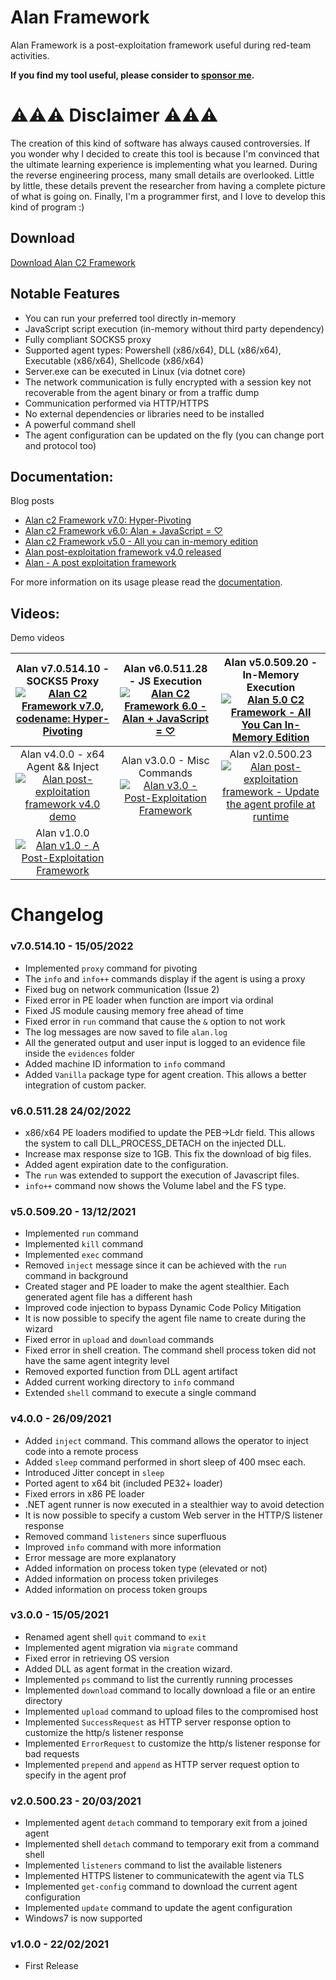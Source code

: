 # Alan Framework
Alan Framework is a post-exploitation framework useful during red-team activities. 

**If you find my tool useful, please consider to <a href="https://github.com/sponsors/enkomio">sponsor me</a>.**

# ⚠⚠⚠ Disclaimer ⚠⚠⚠
The creation of this kind of software has always caused controversies. If you wonder why I decided to create this tool is because I'm convinced that the ultimate learning experience is implementing what you learned. During the reverse engineering process, many small details are overlooked. Little by little, these details prevent the researcher from having a complete picture of what is going on. Finally, I'm a programmer first, and I love to develop this kind of program :) 

## Download

<a href="https://github.com/enkomio/AlanFramework/releases/latest">Download Alan C2 Framework</a>

## Notable Features
* You can run your preferred tool directly in-memory
* JavaScript script execution (in-memory without third party dependency)
* Fully compliant SOCKS5 proxy
* Supported agent types: Powershell (x86/x64), DLL (x86/x64), Executable (x86/x64), Shellcode (x86/x64)
* Server.exe can be executed in Linux (via dotnet core)
* The network communication is fully encrypted with a session key not recoverable from the agent binary or from a traffic dump
* Communication performed via HTTP/HTTPS
* No external dependencies or libraries need to be installed
* A powerful command shell
* The agent configuration can be updated on the fly (you can change port and protocol too)

## Documentation:
Blog posts
* <a href="http://antonioparata.blogspot.com/2022/05/alan-c2-framework-v70-hyper-pivoting.html">Alan c2 Framework v7.0: Hyper-Pivoting</a>
* <a href="http://antonioparata.blogspot.com/2022/02/alan-c2-framework-v60-alan-javascript.html">Alan c2 Framework v6.0: Alan + JavaScript = ♡</a>
* <a href="https://antonioparata.blogspot.com/2021/12/alan-c2-framework-v50-all-you-can-in.html">Alan c2 Framework v5.0 - All you can in-memory edition</a>
* <a href="https://antonioparata.blogspot.com/2021/09/alan-post-exploitation-framework-v40.html">Alan post-exploitation framework v4.0 released</a>
* <a href="https://antonioparata.blogspot.com/2021/05/alan-post-exploitation-framework.html">Alan - A post exploitation framework</a>

For more information on its usage please read the <a href="https://github.com/enkomio/AlanFramework/tree/main/doc">documentation</a>.

## Videos: 
Demo videos

| Alan v7.0.514.10 - SOCKS5 Proxy  [![Alan C2 Framework v7.0, codename: Hyper-Pivoting](https://img.youtube.com/vi/66reccDHio8/0.jpg)](https://www.youtube.com/watch?v=66reccDHio8) | Alan v6.0.511.28 - JS Execution [![Alan C2 Framework 6.0 - Alan + JavaScript = ♡](https://img.youtube.com/vi/8AvE0SpvBDY/0.jpg)](https://www.youtube.com/watch?v=8AvE0SpvBDY) |  Alan v5.0.509.20 - In-Memory Execution [![Alan 5.0 C2 Framework - All You Can In-Memory Edition](https://img.youtube.com/vi/rFG6PCR6tJM/0.jpg)](https://www.youtube.com/watch?v=rFG6PCR6tJM) | 
| :---:  | :---:  | :---:  |
|Alan v4.0.0 - x64 Agent && Inject [![Alan post-exploitation framework v4.0 demo](https://img.youtube.com/vi/D8zDycuZHqg/0.jpg)](https://www.youtube.com/watch?v=D8zDycuZHqg)| Alan v3.0.0 - Misc Commands [![Alan v3.0 - Post-Exploitation Framework](https://img.youtube.com/vi/L-DVJO7u5Vw/0.jpg)](https://www.youtube.com/watch?v=L-DVJO7u5Vw) | Alan v2.0.500.23 [![Alan post-exploitation framework - Update the agent profile at runtime](https://img.youtube.com/vi/oLXYUCX7dVY/0.jpg)](https://www.youtube.com/watch?v=oLXYUCX7dVY) | 
|Alan v1.0.0 [![Alan v1.0 - A Post-Exploitation Framework](https://img.youtube.com/vi/dgEBEAfEseY/0.jpg)](https://www.youtube.com/watch?v=dgEBEAfEseY) |  | |


# Changelog
### v7.0.514.10 - 15/05/2022
* Implemented `proxy` command for pivoting
* The `info` and `info++` commands display if the agent is using a proxy
* Fixed bug on network communication (Issue 2)
* Fixed error in PE loader when function are import via ordinal
* Fixed JS module causing memory free ahead of time
* Fixed error in `run` command that cause the `&` option to not work
* The log messages are now saved to file `alan.log`
* All the generated output and user input is logged to an evidence file inside the `evidences` folder
* Added machine ID information to `info` command
* Added `Vanilla` package type for agent creation. This allows a better integration of custom packer.

### v6.0.511.28 24/02/2022
* x86/x64 PE loaders modified to update the PEB->Ldr field. This allows the system to call DLL_PROCESS_DETACH on the injected DLL.
* Increase max response size to 1GB. This fix the download of big files.
* Added agent expiration date to the configuration.
* The `run` was extended to support the execution of Javascript files.
* `info++` command now shows the Volume label and the FS type.

### v5.0.509.20 - 13/12/2021
* Implemented `run` command
* Implemented `kill` command
* Implemented `exec` command
* Removed `inject` message since it can be achieved with the `run` command in background
* Created stager and PE loader to make the agent stealthier. Each generated agent file has a different hash
* Improved code injection to bypass Dynamic Code Policy Mitigation
* It is now possible to specify the agent file name to create during the wizard
* Fixed error in `upload` and `download` commands
* Fixed error in shell creation. The command shell process token did not have the same agent integrity level
* Removed exported function from DLL agent artifact
* Added current working directory to `info` command
* Extended `shell` command to execute a single command

### v4.0.0 - 26/09/2021
* Added `inject` command. This command allows the operator to inject code into a remote process
* Added `sleep` command performed in short sleep of 400 msec each.
* Introduced Jitter concept in `sleep`
* Ported agent to x64 bit (included PE32+ loader)
* Fixed errors in x86 PE loader
* .NET agent runner is now executed in a stealthier way to avoid detection
* It is now possible to specify a custom Web server in the HTTP/S listener response
* Removed command `listeners` since superfluous 
* Improved `info` command with more information
* Error message are more explanatory
* Added information on process token type (elevated or not)
* Added information on process token privileges
* Added information on process token groups

### v3.0.0 - 15/05/2021
* Renamed agent shell `quit` command to `exit`
* Implemented agent migration via `migrate` command
* Fixed error in retrieving OS version
* Added DLL as agent format in the creation wizard.
* Implemented `ps` command to list the currently running processes
* Implemented `download` command to locally download a file or an entire directory 
* Implemented `upload` command to upload files to the compromised host
* Implemented `SuccessRequest` as HTTP server response option to customize the http/s listener response
* Implemented `ErrorRequest` to customize the http/s listener response for bad requests
* Implemented `prepend` and `append` as HTTP server request option to specify in the agent prof

### v2.0.500.23 - 20/03/2021
* Implemented agent `detach` command to temporary exit from a joined agent
* Implemented shell `detach` command to temporary exit from a command shell
* Implemented `listeners` command to list the available listeners
* Implemented HTTPS listener to communicatewith the agent via TLS
* Implemented `get-config` command to download the current agent configuration
* Implemented `update` command to update the agent configuration
* Windows7 is now supported

### v1.0.0 - 22/02/2021
* First Release
